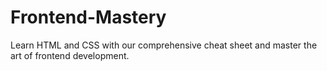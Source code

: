 # Frontend-Mastery
Learn HTML and CSS with our comprehensive cheat sheet and master the art of frontend development.
